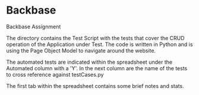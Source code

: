 # Backbase

Backbase Assignment

The directory contains the Test Script with the tests that cover the CRUD operation of the Application under Test.
The code is written in Python and is using the Page Object Model to navigate around the website.

The automated tests are indicated within the spreadsheet under the Automated column with a 'Y'. In the next column are the name of the tests to cross reference against testCases.py

The first tab within the spreadsheet contains some brief notes and stats.

